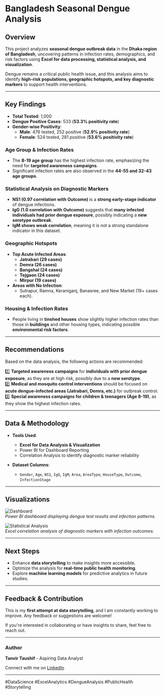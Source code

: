 # Bangladesh Seasonal Dengue Analysis  

## Overview  

This project analyzes **seasonal dengue outbreak data** in the **Dhaka region of Bangladesh**, uncovering patterns in infection rates, demographics, and risk factors using **Excel for data processing, statistical analysis, and visualization**.  

Dengue remains a critical public health issue, and this analysis aims to identify **high-risk populations, geographic hotspots, and key diagnostic markers** to support health interventions.  

---

## Key Findings  

- **Total Tested**: 1,000  
- **Dengue Positive Cases**: 533 (**53.3% positivity rate**)  
- **Gender-wise Positivity**:  
  - **Male**: 476 tested, 252 positive (**52.9% positivity rate**)  
  - **Female**: 524 tested, 281 positive (**53.6% positivity rate**)  

### **Age Group & Infection Rates**  
- The **8-19 age group** has the highest infection rate, emphasizing the need for **targeted awareness campaigns**.  
- Significant infection rates are also observed in the **44-55 and 32-43 age groups**.  

### **Statistical Analysis on Diagnostic Markers**  
- **NS1 (0.97 correlation with Outcome)** is a **strong early-stage indicator** of dengue infections.  
- **IgG (1.0 correlation with Outcome)** suggests that **many infected individuals had prior dengue exposure**, possibly indicating a **new serotype outbreak**.  
- **IgM shows weak correlation**, meaning it is not a strong standalone indicator in this dataset.  

### **Geographic Hotspots**  
- **Top Acute Infected Areas**:  
  - **Jatrabari (29 cases)**  
  - **Demra (26 cases)**  
  - **Bangshal (24 cases)**  
  - **Tejgaon (24 cases)**  
  - **Mirpur (19 cases)**  
- **Areas with No Infection**:  
  - Sutrapur, Ramna, Keraniganj, Banasree, and New Market (19+ cases each).  

### **Housing & Infection Rates**  
- People living in **tinshed houses** show slightly higher infection rates than those in **buildings** and other housing types, indicating possible **environmental risk factors**.  

---

## **Recommendations**  

Based on the data analysis, the following actions are recommended:  

1️⃣ **Targeted awareness campaigns** for **individuals with prior dengue exposure**, as they are at high risk, possibly due to a **new serotype**.  
2️⃣ **Medical and mosquito control interventions** should be focused on **acute dengue-infected areas (Jatrabari, Demra, etc.)** for outbreak control.  
3️⃣ **Special awareness campaigns for children & teenagers (Age 8-19)**, as they show the highest infection rates.  

---

## **Data & Methodology**  

- **Tools Used**:  
  - **Excel for Data Analysis & Visualization**  
  - Power BI for Dashboard Reporting  
  - Correlation Analysis to identify diagnostic marker reliability  

- **Dataset Columns**:  
  - `Gender`, `Age`, `NS1`, `IgG`, `IgM`, `Area`, `AreaType`, `HouseType`, `Outcome`, `InfectionStage`  

---

## **Visualizations**  

![Dashboard](image_path_here)  
*Power BI dashboard displaying dengue test results and infection patterns.*  

![Statistical Analysis](image_path_here)  
*Excel correlation analysis of diagnostic markers with infection outcomes.*  

---

## **Next Steps**  

- Enhance **data storytelling** to make insights more accessible.  
- Optimize the analysis for **real-time public health monitoring**.  
- Explore **machine learning models** for predictive analytics in future studies.  

---

## **Feedback & Contribution**  

This is my **first attempt at data storytelling**, and I am constantly working to improve. Any feedback or suggestions are welcome!  

If you're interested in collaborating or have insights to share, feel free to reach out.  

---

### **Author**  
**Tanvir Taushif** - Aspiring Data Analyst  

Connect with me on [LinkedIn](your_linkedin_profile)  

---

#DataScience #ExcelAnalytics #DengueAnalysis #PublicHealth #Storytelling
